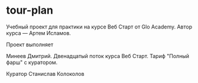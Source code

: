 # tour-plan

Учебный проект для практики на курсе Веб Старт от Glo Academy. Автор курса — Артем Исламов.

Проект выполняет

Минеев Дмитрий. Двенадцатый поток курса Веб Старт. Тариф "Полный фарш" с куратором.

Куратор
Станислав Колоколов
